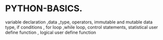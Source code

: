 # PYTHON-BASICS.
variable declaration ,data _type, operators, immutable and mutable data type, if conditions , for loop ,while loop, control statements, statistical user define function , logical user define function  

